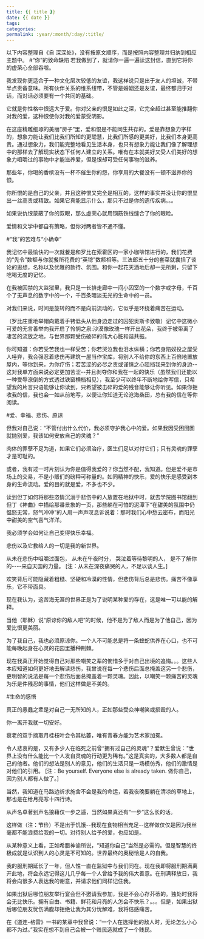 ```yaml
---
title: {{ title }}
date: {{ date }}
tags:
categories: 
permalink: :year/:month/:day/:title/
---
```


以下内容整理自《自 深深处》，没有按原文顺序，而是按照内容整理并归纳到相应主题中。
#“你”的致命缺陷
若我做到了，就请你一遍一遍读这封信，直到它将你的虚荣心全部吞噬。

我发现你更适合于一种文化层次较低的友谊，我这样说只是出于友人的坦诚，不带半点责备意味。所有伙伴关系的维系纽带，不管是婚姻还是友谊，最终都归于对话，而对话必须要有一个共同的基础。

它就是你性格中恨远大于爱。你对父亲的恨是如此之深，它完全超过甚至能推翻你对我的爱，这种恨使你对我的爱蒙受阴影。

在这座精雕细琢的美丽“房子”里，爱和恨是不能同生共存的。爱是靠想象力字样的，想象力能让我们比我们所知的更聪慧，比我们所感的更美好，比我们本身更高贵。通过想象力，我们能完整地看见生活本身，也只有想象力能让我们像了解理想中的那样去了解现实状态下任何人建立的关系。唯有在本就美好又受人们美好的想象力咀嚼过的事物中才能滋养爱，但是恨却可受任何事物的滋养。

那些年，你喝的香槟没有一杯不催生你的怨，你享用的大餐没有一顿不滋养你的恨。

你所恨的是自己的父亲，并且这种恨又完全是相互的，这样的事实并没让你的恨显出一丝高贵或精致。如果它真能显示什么，那只不过是你的遗传疾病。。。

如果说仇恨蒙蔽了你的双眼，那么虚荣心就用钢筋铁线缝合了你的眼睑。

爱情和文学中都自有策略，但你对两者皆不通不懂。

#“我”的苦难与“小确幸”
 
我记忆中最愉快的一次就餐是和罗比在索霍区的一家小咖啡馆进行的，我们花费的“先令”数额与你就餐所花费的“英镑”数额相等。三法郎五十分的套菜就囊括了谈论的思想，名称以及优雅的款待、氛围。和你一起花天酒地后却一无所剩，只留下吃喝无度的记忆。

在我被囚禁的大监狱里，我只是一长排走廊中一间小囚室的一个数字或字母，千百个了无声息的数字中的一个，千百条暗淡无光的生命中的一员。

对我们来说，时间是旋转的而不是向前流动的，它似乎是环绕着痛苦在运动。

（罗比庄重地举帽向戴着手铐低头从他身边走过的囚犯奥斯卡致敬）记忆中这微小可爱的无言善举向我开启了怜悯之泉:沙漠像玫瑰一样开出花朵，我终于被带离了凄苦的流放之地，与世界那颗受伤破碎的伟大心脏和谐共振。

你可知道：你若受苦我也一样受苦；你若哭泣我也泪水纵横；你若身陷奴役之屋受人唾弃，我会强忍着悲伤再建筑一屋当作宝库，将别人不给你的东西上百倍地置放屋内，等你到来，为你疗伤；若苦涩的必尽之责或谨慎之心阻挡我来到你的身边--这对我单方面来说必定更加苦涩--并且剥夺你和我在一起的快乐（虽然我们还能以一种受辱潦倒的方式透过铁窗横档相见），我至少可以终年不断地给你写信，只希望我的片言只语能够让你读到，只希望被击碎的爱的残音能够让你听见。如果你拒收我的信，我也会一如从前地写，以便让你知道无论沧海桑田，总有我的信在等你阅读。

#爱、幸福、悲伤、原谅

但我对自己说：“不管付出什么代价，我必须守护我心中的爱。如果我因受困囹圄就抛别爱，我该如何安放自己的灵魂？”

肉体的罪孽不足为道，如果它们必须治疗，医生们足以对付它们；只有灵魂的罪孽才是可耻的。

或者，我有过一时片刻认为你是值得我爱的？你当然不配，我知道。但是爱不是市场上的交易，不是小贩们的磅秤可称量的。如同精神的快乐，爱的快乐是感受到本身的生命流动。爱的目的就是爱，不多也不少。

读到但丁如何将那些恣情沉溺于悲伤中的人放置在地狱中时，就去学院图书馆翻到但丁《神曲》中描绘那番景象的一页，那些躺在可怕的泥潭下“在甜美的氛围中仍愠怒无常，怒气冲冲”的人用一声声叹息诉说着：那时我们心中愁云密布，而阳光中甜美的空气喜气洋洋。

我必须学会如何让自己变得快乐幸福。

悲伤以及它教给人的一切是我的新世界。

从未在悲伤中咀嚼过面包，
从未在午夜时分，
哭泣着等待黎明的人，
是不了解你的----来自天国的力量。
[注：从未在深夜痛哭的人，不足以谈人生。]

欢笑背后可能隐藏着粗糙、坚硬和冷漠的性情，但悲伤背后总是悲伤。痛苦不像享乐，它不带面具。

现在我认为，这苦海无涯的世界正是为了说明某种爱的存在，这是唯一可以能的解释。

 当他（耶稣）说“原谅你的敌人吧”的时候，他不是为了敌人而是为了他自己，因为爱比恨更美丽。

为了我自己，我也必须原谅你。一个人不可能总是将一条蝰蛇供养在心口，也不可能每晚起身在心灵的花园里播种荆棘。

现在我真正开始觉得自己对那些嘲笑之辈的惋惜多于对自己出境的追悔。。。这些人本应知道如何更好地去解读悲伤，我曾说在每一个悲伤后面总掩盖这另一个悲伤，更明智的说法是每一个悲伤后面总掩盖着一颗灵魂。因此，以嘲笑一颗痛苦的灵魂为乐是件残忍的事情，他们这样做是不美的。

#生命的感悟

真正的愚蠢之辈是对自己一无所知的人，正如那些受众神嘲笑或损毁的人。

你一离开我就一切安好。

衰老的双手摘取月桂枝叶会令其枯萎，唯有青春方能为艺术家加冕。

令人悲哀的是，又有多少人在临死之前曾“拥有过自己的灵魂”？爱默生曾说："世界上没有什么能比一个人发自灵魂的行动更为稀有。”这是真实的，大多数人都是自己的他者。他们的想法是别人的意见，他们的生活只是一场模仿秀，他们的激情是对他们的引用。
[注：Be yourself. Everyone else is already taken. 做你自己，因为别人都有人做了。]

 当然，我知道在马路边祈求施舍不会是我的命运，若我夜晚要躺在清凉的草地上，那也是在给月亮写十四行诗。

 从声名卓著到声名狼藉仅一步之遥，当然如果真还有“一步”这么长的话。

这样做（注：节俭）不是出于饥饿--我现在食物相当充足--这样做仅仅是因为我丝毫都不能浪费给我的一切。对待别人给予的爱，也应如是。

从某种意义上看，正如希腊神谕所说，“知道你自己”当然是必需的。但是智慧的终极成就是认识到人的心灵是不可知的。世界最终的奥秘恰是人的自我。

我的服刑期延长了一年，但人性一直在监狱中与我们同在。现在我即将服刑期满离开此地，将会永远记得这儿几乎每一个人曾给予我的伟大善意。在刑满释放日，我将会向很多人表达我的谢意，并请求他们同样记住我。

如果出狱后哪位朋友举行宴会但不邀请我参加，我是不会心存芥蒂的。独处时我将会无比快乐。拥有自由、书籍、鲜花和月亮的人怎会不快乐？。。。但是，如果出狱后哪位朋友忧伤满腹却拒绝让我为其分忧解难，我将倍感痛苦。

在《道连-格雷》一书的某章中我曾说：“一个人在选择他的敌人时，无论怎么小心都不为过。”我实在想不到自己会被一个贱民造就成了一个贱民。
